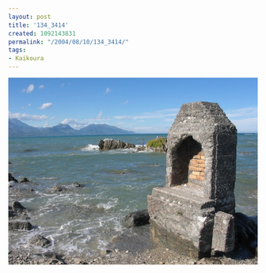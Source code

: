 ```yaml
---
layout: post
title: '134_3414'
created: 1092143831
permalink: "/2004/08/10/134_3414/"
tags:
- Kaikoura
---
```


<img src="/image/images/134_3414-1186.jpg"/>

